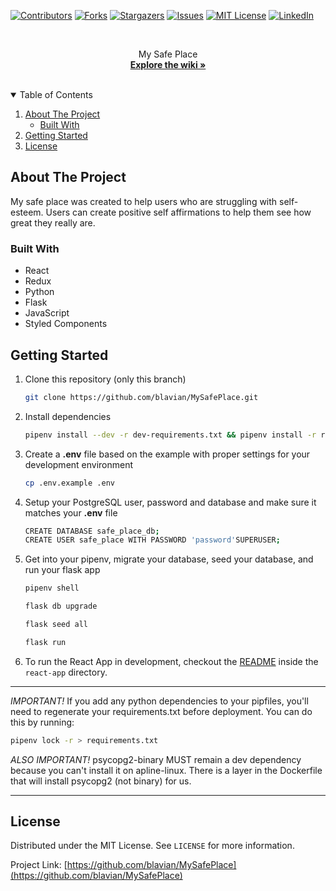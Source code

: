 [![Contributors][contributors-shield]][contributors-url]
[![Forks][forks-shield]][forks-url]
[![Stargazers][stars-shield]][stars-url]
[![Issues][issues-shield]][issues-url]
[![MIT License][license-shield]][license-url]
[![LinkedIn][linkedin-shield]][linkedin-url]

<!-- PROJECT LOGO -->
<br />
<p align="center">
  <a href=https://github.com/blavian/MySafePlace/blob/main/readme.md">
  </a>


  <p align="center">
   My Safe Place
    <br />
    <a href=https://github.com/blavian/MySafePlace/wiki><strong>Explore the wiki »</strong></a>
    <br />
    <br />



<!-- TABLE OF CONTENTS -->
<details open="open">
  <summary>Table of Contents</summary>
  <ol>
    <li>
      <a href="#about-the-project">About The Project</a>
      <ul>
        <li><a href="#built-with">Built With</a></li>
      </ul>
    </li>
    <li>
      <a href="#getting-started">Getting Started</a>
    <li><a href="#license">License</a></li>
  </ol>
</details>



<!-- ABOUT THE PROJECT -->
## About The Project

My safe place was created to help users who are struggling with self-esteem. Users can
create positive self affirmations to help them see how great they really are.  

### Built With
 
* React
* Redux
* Python
* Flask
* JavaScript
* Styled Components

<!-- GETTING STARTED -->
## Getting Started

1. Clone this repository (only this branch)

   ```bash
   git clone https://github.com/blavian/MySafePlace.git
   ```

2. Install dependencies

      ```bash
      pipenv install --dev -r dev-requirements.txt && pipenv install -r requirements.txt
      ```

3. Create a **.env** file based on the example with proper settings for your
   development environment
      ```bash
      cp .env.example .env
      ```

4. Setup your PostgreSQL user, password and database and make sure it matches your **.env** file
   ```bash
   CREATE DATABASE safe_place_db;
   CREATE USER safe_place WITH PASSWORD 'password'SUPERUSER;
   ```


5. Get into your pipenv, migrate your database, seed your database, and run your flask app

   ```bash
   pipenv shell
   ```

   ```bash
   flask db upgrade
   ```

   ```bash
   flask seed all
   ```

   ```bash
   flask run
   ```

6. To run the React App in development, checkout the [README](./react-app/README.md) inside the `react-app` directory.

***
*IMPORTANT!*
   If you add any python dependencies to your pipfiles, you'll need to regenerate your requirements.txt before deployment.
   You can do this by running:

   ```bash
   pipenv lock -r > requirements.txt
   ```

*ALSO IMPORTANT!*
   psycopg2-binary MUST remain a dev dependency because you can't install it on apline-linux.
   There is a layer in the Dockerfile that will install psycopg2 (not binary) for us.
***

<!-- LICENSE -->
## License

Distributed under the MIT License. See `LICENSE` for more information.


Project Link: [https://github.com/blavian/MySafePlace](https://github.com/blavian/MySafePlace)



<!-- MARKDOWN LINKS & IMAGES -->
<!-- https://www.markdownguide.org/basic-syntax/#reference-style-links -->
[contributors-shield]: https://img.shields.io/github/contributors/blavian/MySafePlace.svg?style=for-the-badge
[contributors-url]: https://github.com/blavian/MySafePlace/graphs/contributors
[forks-shield]: https://img.shields.io/github/forks/blavian/MySafePlace.svg?style=for-the-badge
[forks-url]: https://github.com/blavian/MySafePlace/network/members
[stars-shield]: https://img.shields.io/github/stars/blavian/MySafePlace.svg?style=for-the-badge
[stars-url]: https://github.com/blavian/MySafePlace/stargazers
[issues-shield]: https://img.shields.io/github/issues/blavian/MySafePlace.svg?style=for-the-badge
[issues-url]: https://github.com/blavian/MySafePlace/issues
[license-shield]: https://img.shields.io/github/license/blavian/MySafePlace.svg?style=for-the-badge
[license-url]: https://github.com/blavian/MySafePlace/blob/main/LICENSE
[linkedin-shield]: https://img.shields.io/badge/-LinkedIn-black.svg?style=for-the-badge&logo=linkedin&colorB=555
[linkedin-url]: https://www.linkedin.com/in/benjamin-lavian/
